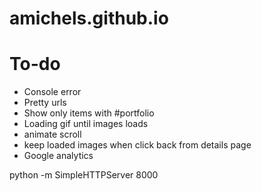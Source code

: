 # amichels.github.io

# To-do
* Console error
* Pretty urls
* Show only items with #portfolio
* Loading gif until images loads
* animate scroll
* keep loaded images when click back from details page
* Google analytics

 python -m SimpleHTTPServer 8000